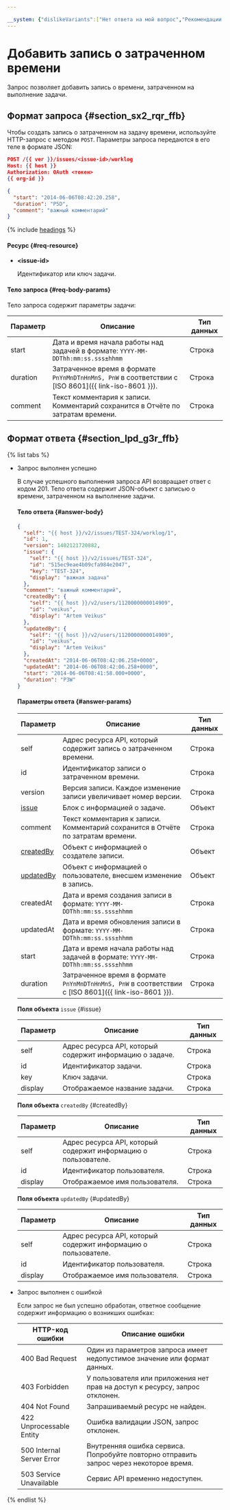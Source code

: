 ```yaml
---

__system: {"dislikeVariants":["Нет ответа на мой вопрос","Рекомендации не помогли","Содержание не соответствует заголовку","Другое"]}
---
```

# Добавить запись о затраченном времени

Запрос позволяет добавить запись о времени, затраченном на выполнение задачи.

## Формат запроса {#section_sx2_rqr_ffb}

Чтобы создать запись о затраченном на задачу времени, используйте HTTP-запрос с методом `POST`. Параметры запроса передаются в его теле в формате JSON:

```json
POST /{{ ver }}/issues/<issue-id>/worklog
Host: {{ host }}
Authorization: OAuth <токен>
{{ org-id }}

{
  "start": "2014-06-06T08:42:20.258",
  "duration": "P5D",
  "comment": "важный комментарий"
}
```

{% include [headings](../../../_includes/tracker/api/headings.md) %}

#### Ресурс {#req-resource}

- **\<issue-id\>**

    Идентификатор или ключ задачи.

#### Тело запроса {#req-body-params}

Тело запроса содержит параметры задачи:

Параметр | Описание | Тип данных
-------- | -------- | ----------
start | Дата и время начала работы над задачей в формате: ```YYYY-MM-DDThh:mm:ss.sss±hhmm``` | Строка
duration | Затраченное время в формате ```PnYnMnDTnHnMnS, PnW``` в соответствии с [ISO 8601]({{ link-iso-8601 }}). | Строка
comment | Текст комментария к записи. Комментарий сохранится в Отчёте по затратам времени. | Строка

## Формат ответа {#section_lpd_g3r_ffb}

{% list tabs %}

- Запрос выполнен успешно

    В случае успешного выполнения запроса API возвращает ответ с кодом 201. Тело ответа содержит JSON-объект с записью о времени, затраченном на выполнение задачи.

    #### Тело ответа {#answer-body}

    ```json
    {
      "self": "{{ host }}/v2/issues/TEST-324/worklog/1",
      "id": 1,
      "version": 1402121720882,
      "issue": {
        "self": "{{ host }}/v2/issues/TEST-324",
        "id": "515ec9eae4b09cfa984e2047",
        "key": "TEST-324",
        "display": "важная задача"
      },
      "comment": "важный комментарий",
      "createdBy": {
        "self": "{{ host }}/v2/users/1120000000014909",
        "id": "veikus",
        "display": "Artem Veikus"
      },
      "updatedBy": {
        "self": "{{ host }}/v2/users/1120000000014909",
        "id": "veikus",
        "display": "Artem Veikus"
      },
      "createdAt": "2014-06-06T08:42:06.258+0000",
      "updatedAt": "2014-06-06T08:42:06.258+0000",
      "start": "2014-06-06T08:41:58.000+0000",
      "duration": "P3W"
    }
    ```

    #### Параметры ответа {#answer-params}

    Параметр | Описание | Тип данных
    -------- | -------- | ----------
    self | Адрес ресурса API, который содержит запись о затраченном времени. | Строка
    id | Идентификатор записи о затраченном времени. | Строка
    version | Версия записи. Каждое изменение записи увеличивает номер версии. | Строка
    [issue](#issue) | Блок с информацией о задаче. | Объект
    comment | Текст комментария к записи. Комментарий сохранится в Отчёте по затратам времени. | Строка
    [createdBy](#createdBy) | Объект с информацией о создателе записи. | Объект
    [updatedBy](#updatedBy) | Объект с информацией о пользователе, внесшем изменение в запись. | Объект
    createdAt | Дата и время создания записи в формате: ```YYYY-MM-DDThh:mm:ss.sss±hhmm``` | Строка
    updatedAt | Дата и время обновления записи в формате: ```YYYY-MM-DDThh:mm:ss.sss±hhmm``` | Строка
    start | Дата и время начала работы над задачей в формате: ```YYYY-MM-DDThh:mm:ss.sss±hhmm``` | Строка
    duration | Затраченное время в формате ```PnYnMnDTnHnMnS, PnW``` в соответствии с [ISO 8601]({{ link-iso-8601 }}). | Строка

    **Поля объекта** `issue` {#issue}

    Параметр | Описание | Тип данных
    -------- | -------- | ----------
    self | Адрес ресурса API, который содержит информацию о задаче. | Строка
    id | Идентификатор задачи. | Строка
    key | Ключ задачи. | Строка
    display | Отображаемое название задачи. | Строка

    **Поля объекта** `createdBy` {#createdBy}

    Параметр | Описание | Тип данных
    -------- | -------- | ----------
    self | Адрес ресурса API, который содержит информацию о пользователе. | Строка
    id | Идентификатор пользователя. | Строка
    display | Отображаемое имя пользователя. | Строка

    **Поля объекта** `updatedBy` {#updatedBy}

    Параметр | Описание | Тип данных
    -------- | -------- | ----------
    self | Адрес ресурса API, который содержит информацию о пользователе. | Строка
    id | Идентификатор пользователя. | Строка
    display | Отображаемое имя пользователя. | Строка

- Запрос выполнен с ошибкой

    Если запрос не был успешно обработан, ответное сообщение содержит информацию о возникших ошибках:

    HTTP-код ошибки | Описание ошибки
    --------------- | ---------------
    400 Bad Request | Один из параметров запроса имеет недопустимое значение или формат данных.
    403 Forbidden | У пользователя или приложения нет прав на доступ к ресурсу, запрос отклонен.
    404 Not Found | Запрашиваемый ресурс не найден.
    422 Unprocessable Entity | Ошибка валидации JSON, запрос отклонен.
    500 Internal Server Error | Внутренняя ошибка сервиса. Попробуйте повторно отправить запрос через некоторое время.
    503 Service Unavailable | Сервис API временно недоступен.

{% endlist %}
